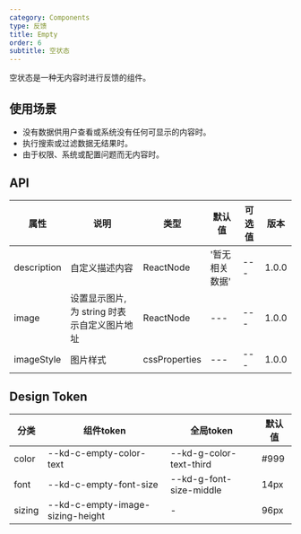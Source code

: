 ```yaml
---
category: Components
type: 反馈
title: Empty
order: 6
subtitle: 空状态
---
```


空状态是一种无内容时进行反馈的组件。

## 使用场景
- 没有数据供用户查看或系统没有任何可显示的内容时。
- 执行搜索或过滤数据无结果时。
- 由于权限、系统或配置问题而无内容时。


## API

| 属性 | 说明 | 类型 | 默认值 | 可选值 | 版本 |
| --- | --- | --- | --- | --- | --- |
| description | 自定义描述内容 | ReactNode | '暂无相关数据' | --- | 1.0.0 |
| image | 设置显示图片, 为 string 时表示自定义图片地址 | ReactNode | --- | --- | 1.0.0 |
| imageStyle | 图片样式 | cssProperties | --- | --- | 1.0.0 |

## Design Token

| 分类 | 组件token | 全局token | 默认值 |
| --- | --- | --- | --- |
| color | --kd-c-empty-color-text | --kd-g-color-text-third | #999 |
| font | --kd-c-empty-font-size | --kd-g-font-size-middle | 14px |
| sizing | --kd-c-empty-image-sizing-height | - | 96px |
